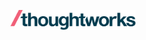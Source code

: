 <div align="center">
	<p>
		<img alt="profile banner" src="https://raw.githubusercontent.com/ThoughtWorks-DPS/static/master/thoughtworks_flamingo_wave.png?sanitize=true" width=200 />
    <br />
	</p>
</div>

